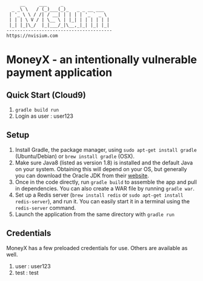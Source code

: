 ```
     __     ___     _                 
  _ _\ \   / (_)___(_)_   _ _ __ ___  
 | '_ \ \ / /| / __| | | | | '_ ` _ \ 
 | | | \ V / | \__ \ | |_| | | | | | |
 |_| |_|\_/  |_|___/_|\__,_|_| |_| |_|
---------------------------------------
https://nvisium.com
```                                      

MoneyX - an intentionally vulnerable payment application
===

Quick Start (Cloud9)
----
1. ```gradle build run```
2. Login as user : user123

Setup
----
1. Install Gradle, the package manager, using ```sudo apt-get install gradle``` (Ubuntu/Debian) or ```brew install gradle``` (OSX).
2. Make sure Java8 (listed as version 1.8) is installed and the default Java on your system. Obtaining this will depend on your OS, but generally you can download the Oracle JDK from their [website](http://www.oracle.com/technetwork/java/javase/downloads/jdk8-downloads-2133151.html).
3. Once in the code directly, run ```gradle build``` to assemble the app and pull in dependencies. You can also create a WAR file by running ```gradle war```.
4. Set up a Redis server (```brew install redis``` or ```sudo apt-get install redis-server```), and run it. You can easily start it in a terminal using the ```redis-server``` command.
6. Launch the application from the same directory with ```gradle run```

Credentials
----
MoneyX has a few preloaded credentials for use. Others are available as well.
1. user : user123
2. test : test
